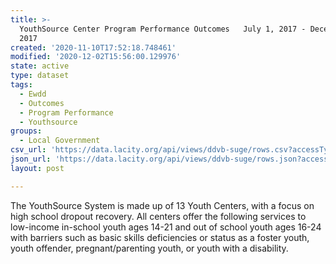 ```yaml
---
title: >-
  YouthSource Center Program Performance Outcomes   July 1, 2017 - December 31,
  2017
created: '2020-11-10T17:52:18.748461'
modified: '2020-12-02T15:56:00.129976'
state: active
type: dataset
tags:
  - Ewdd
  - Outcomes
  - Program Performance
  - Youthsource
groups:
  - Local Government
csv_url: 'https://data.lacity.org/api/views/ddvb-suge/rows.csv?accessType=DOWNLOAD'
json_url: 'https://data.lacity.org/api/views/ddvb-suge/rows.json?accessType=DOWNLOAD'
layout: post

---
```

The YouthSource System is made up of 13 Youth Centers, with a focus on high school dropout recovery. All centers offer the following services to low-income in-school youth ages 14-21 and out of school youth ages 16-24 with barriers such as basic skills deficiencies or status as a foster youth, youth offender, pregnant/parenting youth, or youth with a disability.
